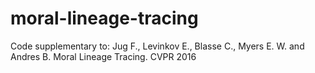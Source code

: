 # moral-lineage-tracing
Code supplementary to: Jug F., Levinkov E., Blasse C., Myers E. W. and Andres B. Moral Lineage Tracing. CVPR 2016
